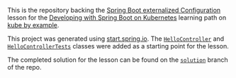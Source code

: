 This is the repository backing the [Spring Boot externalized Configuration](https://kubebyexample.com/en/learning-paths/developing-spring-boot-kubernetes/lesson-4-deploying-spring-boot-kubernetes-eclipse) lesson for the [Developing with Spring Boot on Kubernetes](https://kubebyexample.com/en/learning-paths/developing-spring-boot-kubernetes) learning path on [kube by example](https://kubebyexample.com).

This project was generated using [start.spring.io](https://start.spring.io). The [`HelloController`](src/main/java/org/acme/externalconfig/rest/HelloController.java) and [`HelloControllerTests`](src/test/java/org/acme/externalconfig/rest/HelloControllerTests.java) classes were added as a starting point for the lesson.

The completed solution for the lesson can be found on the [`solution`](https://github.com/RedHat-Middleware-Workshops/spring-jkube-external-config/tree/solution) branch of the repo.
